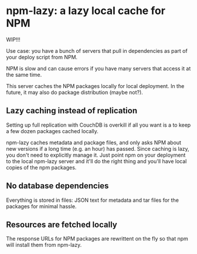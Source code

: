 # npm-lazy: a lazy local cache for NPM

WIP!!!

Use case: you have a bunch of servers that pull in dependencies as part of your deploy script from NPM.

NPM is slow and can cause errors if you have many servers that access it at the same time.

This server caches the NPM packages locally for local deployment. In the future, it may also do package distribution (maybe not?).

## Lazy caching instead of replication

Setting up full replication with CouchDB is overkill if all you want is a to keep a few dozen packages cached locally.

npm-lazy caches metadata and package files, and only asks NPM about new versions if a long time (e.g. an hour) has passed. Since caching is lazy, you don't need to explicitly manage it. Just point npm on your deployment to the local npm-lazy server and it'll do the right thing and you'll have local copies of the npm packages.

## No database dependencies

Everything is stored in files: JSON text for metadata and tar files for the packages for minimal hassle.

## Resources are fetched locally

The response URLs for NPM packages are rewrittent on the fly so that npm will install them from npm-lazy.
